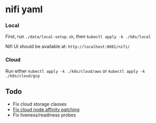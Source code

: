 # nifi yaml #

### Local ###

First, run `./data/local-setup.sh`, then `kubectl apply -k ./k8s/local`

Nifi UI should be available at: `http://localhost:8081/nifi/`

### Cloud ###

Run either `kubectl apply -k ./k8s/cloud/aws` or `kubectl apply -k ./k8s/cloud/gcp`


## Todo ##

- Fix cloud storage classes
- [Fix cloud node affinity patching](https://github.com/kubernetes-sigs/kustomize/issues/937)
- Fix liveness/readiness probes
